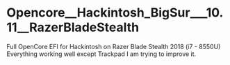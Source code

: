 # Opencore__Hackintosh_BigSur___10.11__RazerBladeStealth
Full OpenCore EFI for Hackintosh on Razer Blade Stealth 2018 (i7 - 8550U)
Everything working well except Trackpad I am trying to improve it.
